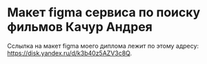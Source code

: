 # Макет figma сервиса по поиску фильмов Качур Андрея

Сслылка на макет figma моего диплома лежит по этому адресу: https://disk.yandex.ru/d/k3b40z5AZV3c8Q.